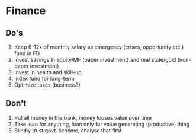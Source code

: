 # Finance

## Do's 

1. Keep 6-12x of monthly salary as emergency (crises, opportunity etc.) fund in FD
2. Invest savings in equity/MF (paper investment) and real state/gold (non-paper investment)
3. Invest in health and skill-up
4. Index fund for long-term
5. Optimize taxes (business?)

## Don't

1. Put all money in the bank, money looses value over time
2. Take loan for anything, loan only for value generating (productive) thing
3. Blindly trust govt. scheme, analyse that first
